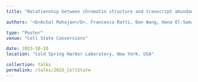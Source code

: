 ```yaml
---
title: "Relationship between chromatin structure and transcript abundance: spatial correlations and long-range gene regulation in the human genome"

authors: '<b>Achal Mahajan</b>, Francesca Ratti, Ban Wang, Hana El-Samad, James H Kaufman and Vishrawas Gopalakrishnan'

type: "Poster"
venue: "Cell State Conversions"

date: 2023-10-10
location: "Cold Spring Harbor Laboratory, New York, USA"

collection: talks
permalink: /talks/2023_CellState
---
```


